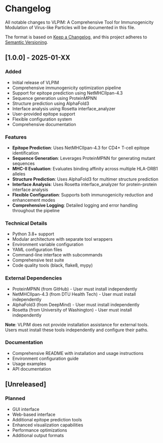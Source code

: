 # Changelog

All notable changes to VLPIM: A Comprehensive Tool for Immunogenicity Modulation of Virus-like Particles will be documented in this file.

The format is based on [Keep a Changelog](https://keepachangelog.com/en/1.0.0/),
and this project adheres to [Semantic Versioning](https://semver.org/spec/v2.0.0.html).

## [1.0.0] - 2025-01-XX

### Added
- Initial release of VLPIM
- Comprehensive immunogenicity optimization pipeline
- Support for epitope prediction using NetMHCIIpan-4.3
- Sequence generation using ProteinMPNN
- Structure prediction using AlphaFold3
- Interface analysis using Rosetta interface_analyzer
- User-provided epitope support
- Flexible configuration system
- Comprehensive documentation

### Features
- **Epitope Prediction**: Uses NetMHCIIpan-4.3 for CD4+ T-cell epitope identification
- **Sequence Generation**: Leverages ProteinMPNN for generating mutant sequences
- **MHC-II Evaluation**: Evaluates binding affinity across multiple HLA-DRB1 alleles
- **Structure Prediction**: Uses AlphaFold3 for multimer structure prediction
- **Interface Analysis**: Uses Rosetta interface_analyzer for protein-protein interface analysis
- **Flexible Configuration**: Supports both immunogenicity reduction and enhancement modes
- **Comprehensive Logging**: Detailed logging and error handling throughout the pipeline

### Technical Details
- Python 3.8+ support
- Modular architecture with separate tool wrappers
- Environment variable configuration
- YAML configuration files
- Command-line interface with subcommands
- Comprehensive test suite
- Code quality tools (black, flake8, mypy)

### External Dependencies
- ProteinMPNN (from GitHub) - User must install independently
- NetMHCIIpan-4.3 (from DTU Health Tech) - User must install independently
- AlphaFold3 (from DeepMind) - User must install independently
- Rosetta (from University of Washington) - User must install independently

**Note**: VLPIM does not provide installation assistance for external tools. Users must install these tools independently and configure their paths.

### Documentation
- Comprehensive README with installation and usage instructions
- Environment configuration guide
- Usage examples
- API documentation

## [Unreleased]

### Planned
- GUI interface
- Web-based interface
- Additional epitope prediction tools
- Enhanced visualization capabilities
- Performance optimizations
- Additional output formats
